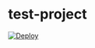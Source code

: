 # test-project

<a href="https://heroku.com/deploy?template=https://github.com/swethanaretla/test-project/tree/master/test">
  <img src="https://www.herokucdn.com/deploy/button.svg" alt="Deploy">
</a>